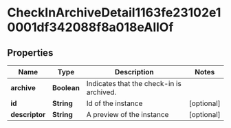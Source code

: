

# CheckInArchiveDetail1163fe23102e10001df342088f8a018eAllOf


## Properties

| Name | Type | Description | Notes |
|------------ | ------------- | ------------- | -------------|
|**archive** | **Boolean** | Indicates that the check-in is archived. |  |
|**id** | **String** | Id of the instance |  [optional] |
|**descriptor** | **String** | A preview of the instance |  [optional] |



